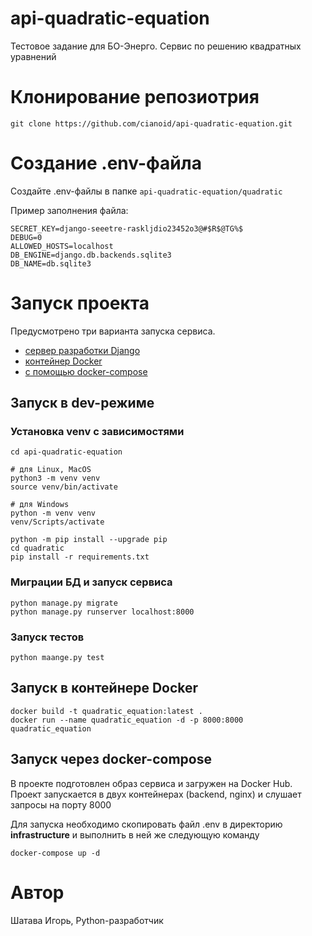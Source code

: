 # api-quadratic-equation
Тестовое задание для БО-Энерго. Сервис по решению квадратных уравнений


# Клонирование репозиотрия

```
git clone https://github.com/cianoid/api-quadratic-equation.git
```

# Создание .env-файла

Создайте .env-файлы в папке ```api-quadratic-equation/quadratic```

Пример заполнения файла:
```
SECRET_KEY=django-seeetre-raskljdio23452o3@#$R$@TG%$
DEBUG=0
ALLOWED_HOSTS=localhost
DB_ENGINE=django.db.backends.sqlite3
DB_NAME=db.sqlite3
```

# Запуск проекта

Предусмотрено три варианта запуска сервиса. 
* [сервер разработки Django](#запуск-в-dev-режиме)
* [контейнер Docker](#запуск-в-контейнере-docker)
* [с помощью docker-compose](#запуск-через-docker-compose)

## Запуск в dev-режиме

### Установка venv с зависимостями

```
cd api-quadratic-equation

# для Linux, MacOS
python3 -m venv venv
source venv/bin/activate

# для Windows
python -m venv venv
venv/Scripts/activate

python -m pip install --upgrade pip
cd quadratic
pip install -r requirements.txt
```

### Миграции БД и запуск сервиса 

```
python manage.py migrate
python manage.py runserver localhost:8000
```

### Запуск тестов

```
python maange.py test
```

## Запуск в контейнере Docker

```
docker build -t quadratic_equation:latest .
docker run --name quadratic_equation -d -p 8000:8000 quadratic_equation
```

## Запуск через docker-compose

В проекте подготовлен образ сервиса и загружен на Docker Hub. Проект запускается в двух контейнерах (backend, nginx) и слушает запросы на порту 8000

Для запуска необходимо скопировать файл .env в директорию **infrastructure** и выполнить в ней же следующую команду

```
docker-compose up -d
```

# Автор
Шатава Игорь, Python-разработчик
